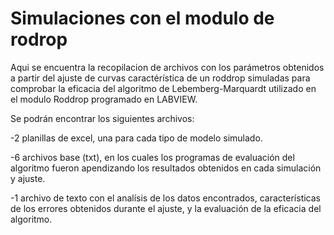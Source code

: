 # Simulaciones con el modulo de rodrop
Aqui se encuentra la recopilacion de archivos con los parámetros obtenidos a partir del ajuste de curvas caractérística de un roddrop simuladas 
para comprobar la eficacia del algoritmo de Lebemberg-Marquardt utilizado en el modulo Roddrop programado en LABVIEW.

Se podrán encontrar los siguientes archivos:

-2 planillas de excel, una para cada tipo de modelo simulado.

-6 archivos base (txt), en los cuales los programas de evaluación del algoritmo fueron apendizando los resultados obtenidos en cada simulación y ajuste.

-1 archivo de texto con el analísis de los datos encontrados, características de los errores obtenidos durante el ajuste, y la evaluación de la eficacia del algoritmo.






